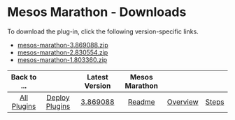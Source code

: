 
# Mesos Marathon - Downloads

To download the plug-in, click the following version-specific links.
- [mesos-marathon-3.869088.zip](https://raw.githubusercontent.com/UrbanCode/IBM-UCD-PLUGINS/main/files/mesos-marathon/mesos-marathon-3.869088.zip)
- [mesos-marathon-2.830554.zip](https://raw.githubusercontent.com/UrbanCode/IBM-UCD-PLUGINS/main/files/mesos-marathon/mesos-marathon-2.830554.zip)
- [mesos-marathon-1.803360.zip](https://raw.githubusercontent.com/UrbanCode/IBM-UCD-PLUGINS/main/files/mesos-marathon/mesos-marathon-1.803360.zip)

|Back to ...||Latest Version|Mesos Marathon |||
| :---: | :---: | :---: | :---: | :---: | :---: |
|[All Plugins](../../index.md)|[Deploy Plugins](../README.md)|[3.869088](https://raw.githubusercontent.com/UrbanCode/IBM-UCD-PLUGINS/main/files/mesos-marathon/mesos-marathon-3.869088.zip)|[Readme](README.md)|[Overview](overview.md)|[Steps](steps.md)|
